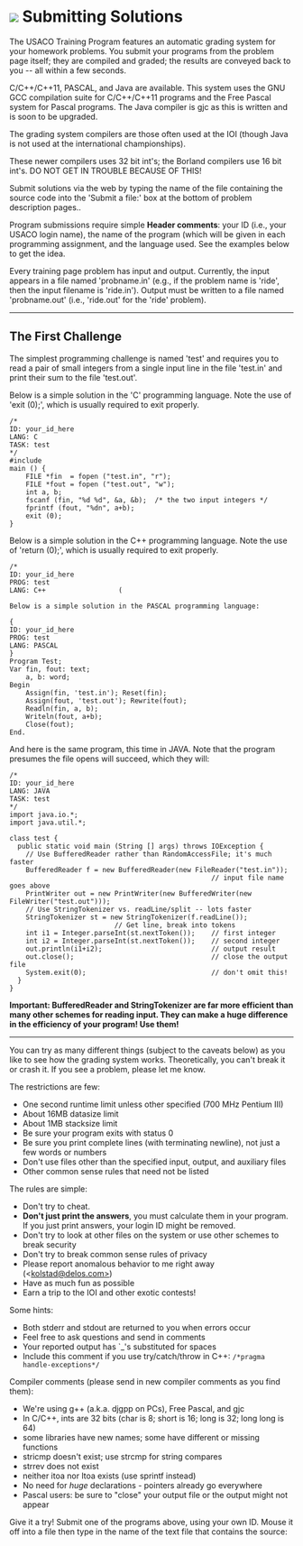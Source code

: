 # ![][1] Submitting Solutions

The USACO Training Program features an automatic grading system for your homework problems. You submit your programs from the problem page itself; they are compiled and graded; the results are conveyed back to you -- all within a few seconds.

C/C++/C++11, PASCAL, and Java are available. This system uses the GNU GCC compilation suite for C/C++/C++11 programs and the Free Pascal system for Pascal programs. The Java compiler is gjc as this is written and is soon to be upgraded.

The grading system compilers are those often used at the IOI (though Java is not used at the international championships).

These newer compilers uses 32 bit int's; the Borland compilers use 16 bit int's. DO NOT GET IN TROUBLE BECAUSE OF THIS!

Submit solutions via the web by typing the name of the file containing the source code into the 'Submit a file:' box at the bottom of problem description pages..

Program submissions require simple **Header comments**: your ID (i.e., your USACO login name), the name of the program (which will be given in each programming assignment, and the language used. See the examples below to get the idea.

Every training page problem has input and output. Currently, the input appears in a file named 'probname.in' (e.g., if the problem name is 'ride', then the input filename is 'ride.in'). Output must be written to a file named 'probname.out' (i.e., 'ride.out' for the 'ride' problem).

* * *

## The First Challenge

The simplest programming challenge is named 'test' and requires you to read a pair of small integers from a single input line in the file 'test.in' and print their sum to the file 'test.out'.

Below is a simple solution in the 'C' programming language. Note the use of 'exit (0);', which is usually required to exit properly.

    /*
    ID: your_id_here
    LANG: C
    TASK: test
    */
    #include 
    main () {
        FILE *fin  = fopen ("test.in", "r");
        FILE *fout = fopen ("test.out", "w");
        int a, b;
        fscanf (fin, "%d %d", &a, &b);	/* the two input integers */
        fprintf (fout, "%dn", a+b);
        exit (0);
    }

Below is a simple solution in the C++ programming language. Note the use of 'return (0);', which is usually required to exit properly.

    /*
    ID: your_id_here
    PROG: test
    LANG: C++                  (

    Below is a simple solution in the PASCAL programming language:

    {
    ID: your_id_here
    PROG: test
    LANG: PASCAL
    }
    Program Test;
    Var fin, fout: text;
        a, b: word;
    Begin
        Assign(fin, 'test.in'); Reset(fin);
        Assign(fout, 'test.out'); Rewrite(fout);
        Readln(fin, a, b);
        Writeln(fout, a+b);
        Close(fout);
    End.

And here is the same program, this time in JAVA. Note that the program presumes the file opens will succeed, which they will:

    /*
    ID: your_id_here
    LANG: JAVA
    TASK: test
    */
    import java.io.*;
    import java.util.*;

    class test {
      public static void main (String [] args) throws IOException {
        // Use BufferedReader rather than RandomAccessFile; it's much faster
        BufferedReader f = new BufferedReader(new FileReader("test.in"));
                                                      // input file name goes above
        PrintWriter out = new PrintWriter(new BufferedWriter(new FileWriter("test.out")));
        // Use StringTokenizer vs. readLine/split -- lots faster
        StringTokenizer st = new StringTokenizer(f.readLine());
    						  // Get line, break into tokens
        int i1 = Integer.parseInt(st.nextToken());    // first integer
        int i2 = Integer.parseInt(st.nextToken());    // second integer
        out.println(i1+i2);                           // output result
        out.close();                                  // close the output file
        System.exit(0);                               // don't omit this!
      }
    }

**Important: BufferedReader and StringTokenizer are far more efficient than many other schemes for reading input. They can make a huge difference in the efficiency of your program! Use them!**

* * *

You can try as many different things (subject to the caveats below) as you like to see how the grading system works. Theoretically, you can't break it or crash it. If you see a problem, please let me know.

The restrictions are few:

* One second runtime limit unless other specified (700 MHz Pentium III)
* About 16MB datasize limit
* About 1MB stacksize limit
* Be sure your program exits with status 0
* Be sure you print complete lines (with terminating newline), not just a few words or numbers
* Don't use files other than the specified input, output, and auxiliary files
* Other common sense rules that need not be listed

The rules are simple:

* Don't try to cheat.
* **Don't just print the answers**, you must calculate them in your program. If you just print answers, your login ID might be removed.
* Don't try to look at other files on the system or use other schemes to break security
* Don't try to break common sense rules of privacy
* Please report anomalous behavior to me right away (<[kolstad@delos.com>][2])
* Have as much fun as possible
* Earn a trip to the IOI and other exotic contests!

Some hints:

* Both stderr and stdout are returned to you when errors occur
* Feel free to ask questions and send in comments
* Your reported output has `_'s substituted for spaces
* Include this comment if you use try/catch/throw in C++: `/*pragma handle-exceptions*/`

Compiler comments (please send in new compiler comments as you find them):

* We're using g++ (a.k.a. djgpp on PCs), Free Pascal, and gjc
* In C/C++, ints are 32 bits (char is 8; short is 16; long is 32; long long is 64)
* some libraries have new names; some have different or missing functions
* stricmp doesn't exist; use strcmp for string compares
* strrev does not exist
* neither itoa nor ltoa exists (use sprintf instead)
* No need for _huge_ declarations - pointers already go everywhere
* Pascal users: be sure to "close" your output file or the output might not appear

Give it a try! Submit one of the programs above, using your own ID. Mouse it off into a file then type in the name of the text file that contains the source:

[1]: http://train.usaco.org/usaco/cowhead2.gif
[2]: mailto:kolstad@ace.delos.com